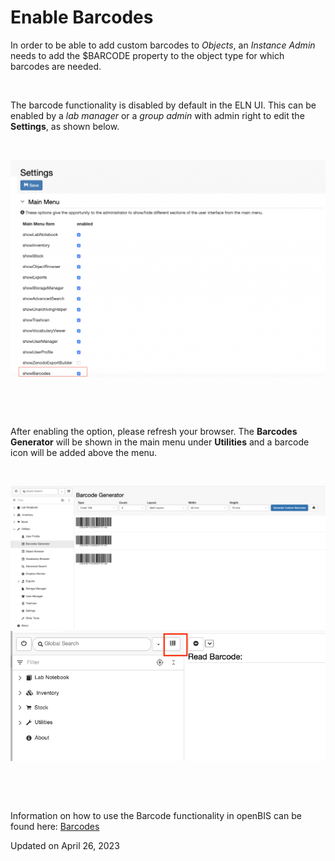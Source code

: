# Enable Barcodes

[](# "Print this article")

In order to be able to add custom barcodes to *Objects*, an *Instance
Admin* needs to add the $BARCODE property to the object type for which
barcodes are needed.

 

The barcode functionality is disabled by default in the ELN UI. This can
be enabled by a *lab manager* or a *group admin* with admin right to
edit the **Settings**, as shown below.

 

![image info](img/Screenshot-2020-02-26-at-13.01.57-1024x705.png)

 

 

After enabling the option, please refresh your browser. The **Barcodes
Generator** will be shown in the main menu under **Utilities** and a
barcode icon will be added above the menu.

 

![image info](img/Barcode-generator-1024x466.png)
![image info](img/barcode-scan-tablet.png)

 

 

Information on how to use the Barcode functionality in openBIS can be
found
here: [Barcodes](https://openbis.ch/index.php/docs/user-documentation-20-10-3/inventory-of-materials-and-methods/barcodes/)

Updated on April 26, 2023
